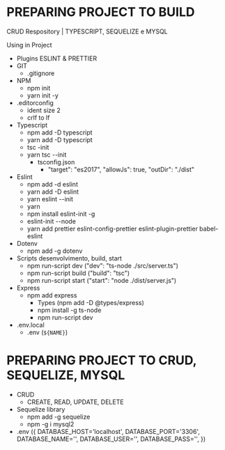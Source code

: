 # PREPARING PROJECT TO BUILD
CRUD Respository | TYPESCRIPT, SEQUELIZE e MYSQL

  Using in Project
   - Plugins ESLINT & PRETTIER
   - GIT
      - .gitignore
   - NPM
      - npm init
      - yarn init -y
   - .editorconfig
      - ident size 2
      - crlf to lf
   - Typescript
      - npm add -D typescript
      - yarn add -D typescript
      - tsc -init
      - yarn tsc --init
         - tsconfig.json
              - "target": "es2017", "allowJs": true, "outDir": "./dist"
   - Eslint
     - npm add -d eslint
     - yarn add -D eslint
     - yarn eslint --init
     - yarn
     - npm install eslint-init -g
     - eslint-init --node
     - yarn add prettier eslint-config-prettier eslint-plugin-prettier babel-eslint
   - Dotenv
     - npm add -g dotenv
   - Scripts desenvolvimento, build, start
     - npm run-script dev ("dev": "ts-node ./src/server.ts")
     - npm run-script build ("build": "tsc")
     - npm run-script start ("start": "node ./dist/server.js")
   - Express
     - npm add express
        - Types (npm add -D @types/express)
        - npm install -g ts-node
        - npm run-script dev
   - .env.local
     - .env (`${NAME}`)
  
  
  # PREPARING PROJECT TO CRUD, SEQUELIZE, MYSQL
  - CRUD
    - CREATE, READ, UPDATE, DELETE
  - Sequelize library
    - npm add -g sequelize 
    - npm -g i mysql2
  - .env ({
    DATABASE_HOST='localhost',
    DATABASE_PORT='3306',
    DATABASE_NAME='',
    DATABASE_USER='',
    DATABASE_PASS='',
   })
